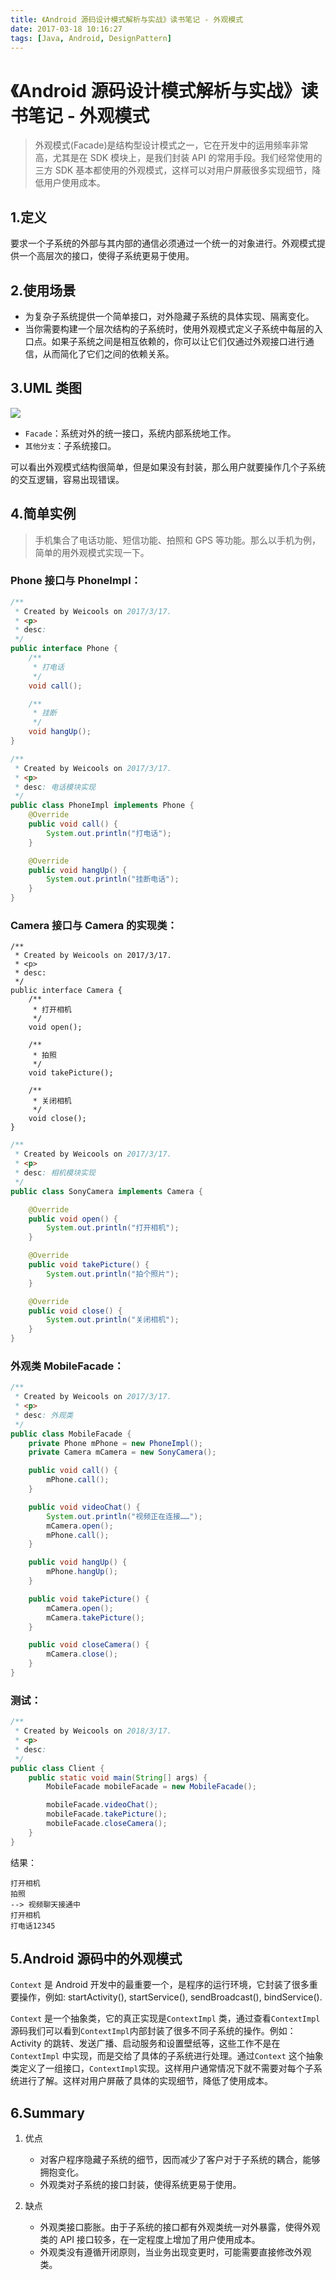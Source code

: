 ```yaml
---
title: 《Android 源码设计模式解析与实战》读书笔记 - 外观模式
date: 2017-03-18 10:16:27
tags: [Java, Android, DesignPattern]
---
```


# 《Android 源码设计模式解析与实战》读书笔记 - 外观模式

> 外观模式(Facade)是结构型设计模式之一，它在开发中的运用频率非常高，尤其是在 SDK 模块上，是我们封装 API 的常用手段。我们经常使用的三方 SDK 基本都使用的外观模式，这样可以对用户屏蔽很多实现细节，降低用户使用成本。

<!--more-->

## 1.定义

要求一个子系统的外部与其内部的通信必须通过一个统一的对象进行。外观模式提供一个高层次的接口，使得子系统更易于使用。

## 2.使用场景

- 为复杂子系统提供一个简单接口，对外隐藏子系统的具体实现、隔离变化。
- 当你需要构建一个层次结构的子系统时，使用外观模式定义子系统中每层的入口点。如果子系统之间是相互依赖的，你可以让它们仅通过外观接口进行通信，从而简化了它们之间的依赖关系。

## 3.UML 类图

![](http://blog-1251678165.coscd.myqcloud.com/2018-03-17-Facade-Pattern-1.png)

- `Facade`：系统对外的统一接口，系统内部系统地工作。
- `其他分支`：子系统接口。

可以看出外观模式结构很简单，但是如果没有封装，那么用户就要操作几个子系统的交互逻辑，容易出现错误。

## 4.简单实例

> 手机集合了电话功能、短信功能、拍照和 GPS 等功能。那么以手机为例，简单的用外观模式实现一下。

### Phone 接口与 PhoneImpl：

```java
/**
 * Created by Weicools on 2017/3/17.
 * <p>
 * desc:
 */
public interface Phone {
    /**
     * 打电话
     */
    void call();

    /**
     * 挂断
     */
    void hangUp();
}
```

```java
/**
 * Created by Weicools on 2017/3/17.
 * <p>
 * desc: 电话模块实现
 */
public class PhoneImpl implements Phone {
    @Override
    public void call() {
        System.out.println("打电话");
    }

    @Override
    public void hangUp() {
        System.out.println("挂断电话");
    }
}
```

### Camera 接口与 Camera 的实现类：

```
/**
 * Created by Weicools on 2017/3/17.
 * <p>
 * desc:
 */
public interface Camera {
    /**
     * 打开相机
     */
    void open();

    /**
     * 拍照
     */
    void takePicture();

    /**
     * 关闭相机
     */
    void close();
}
```

```java
/**
 * Created by Weicools on 2017/3/17.
 * <p>
 * desc: 相机模块实现
 */
public class SonyCamera implements Camera {

    @Override
    public void open() {
        System.out.println("打开相机");
    }

    @Override
    public void takePicture() {
        System.out.println("拍个照片");
    }

    @Override
    public void close() {
        System.out.println("关闭相机");
    }
}
```

### 外观类 MobileFacade：

```java
/**
 * Created by Weicools on 2017/3/17.
 * <p>
 * desc: 外观类
 */
public class MobileFacade {
    private Phone mPhone = new PhoneImpl();
    private Camera mCamera = new SonyCamera();

    public void call() {
        mPhone.call();
    }

    public void videoChat() {
        System.out.println("视频正在连接……");
        mCamera.open();
        mPhone.call();
    }

    public void hangUp() {
        mPhone.hangUp();
    }

    public void takePicture() {
        mCamera.open();
        mCamera.takePicture();
    }

    public void closeCamera() {
        mCamera.close();
    }
}
```

### 测试：

```java
/**
 * Created by Weicools on 2018/3/17.
 * <p>
 * desc:
 */
public class Client {
    public static void main(String[] args) {
        MobileFacade mobileFacade = new MobileFacade();

        mobileFacade.videoChat();
        mobileFacade.takePicture();
        mobileFacade.closeCamera();
    }
}
```

结果：

```
打开相机
拍照
--> 视频聊天接通中
打开相机
打电话12345
```

## 5.Android 源码中的外观模式

`Context` 是 Android 开发中的最重要一个，是程序的运行环境，它封装了很多重要操作，例如: startActivity(), startService(), sendBroadcast(), bindService().

`Context` 是一个抽象类，它的真正实现是`ContextImpl` 类，通过查看`ContextImpl` 源码我们可以看到`ContextImpl`内部封装了很多不同子系统的操作。例如：Activity 的跳转、发送广播、启动服务和设置壁纸等，这些工作不是在`ContextImpl` 中实现，而是交给了具体的子系统进行处理。通过`Context` 这个抽象类定义了一组接口，`ContextImpl`实现。这样用户通常情况下就不需要对每个子系统进行了解。这样对用户屏蔽了具体的实现细节，降低了使用成本。

## 6.Summary

1. 优点

   - 对客户程序隐藏子系统的细节，因而减少了客户对于子系统的耦合，能够拥抱变化。
   - 外观类对子系统的接口封装，使得系统更易于使用。

2. 缺点
   - 外观类接口膨胀。由于子系统的接口都有外观类统一对外暴露，使得外观类的 API 接口较多，在一定程度上增加了用户使用成本。
   - 外观类没有遵循开闭原则，当业务出现变更时，可能需要直接修改外观类。

